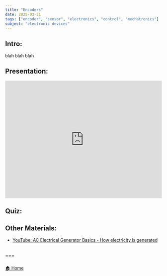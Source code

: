```yaml
---
title: "Encoders"
date: 2025-03-31
tags: ["encoder", "sensor", "electronics", "control", "mechatronics"]
subject: "electronic devices"
---
```


## Intro:

blah blah blah

## Presentation:

<div style="position: relative; width: 100%; height: 0; padding-top: 75%;">
    <iframe src="https://EngineeringShare.github.io/engineering-hub/presentations/Encoders/Encoders.pdf" 
        style="position: absolute; top: 0; left: 0; width: 100%; height: 100%; border: none;">
    </iframe>
</div>

## Quiz:

<script>
fetch('https://EngineeringShare.github.io/engineering-hub/quizzes/encoders.json')
  .then(response => response.json())
  .then(data => {
      let quizContainer = document.getElementById('quiz');
      data.forEach((q, index) => {
          let html = `<div class="question">
              <p>${index + 1}. ${q.question}</p>`;
          q.choices.forEach((choice, i) => {
              html += `<input type="radio" name="q${index}" value="${i}"> ${choice}<br>`;
          });
          html += `</div>`;
          quizContainer.innerHTML += html;
      });
  });

function checkQuiz() {
  fetch('/quiz.json')
    .then(response => response.json())
    .then(data => {
        let score = 0;
        data.forEach((q, index) => {
            let selected = document.querySelector(`input[name="q${index}"]:checked`);
            if (selected && parseInt(selected.value) === q.answer) {
                score++;
            }
        });
        document.getElementById('result').innerText = `Score: ${score}/${data.length}`;
    });
}
</script>

## Other Materials:
* [YouTube: AC Electrical Generator Basics - How electricity is generated](https://www.youtube.com/watch?v=WhATjUHgzxQ)

## ---

<a href="https://engineeringshare.github.io/engineering-hub">🏠 Home</a>
